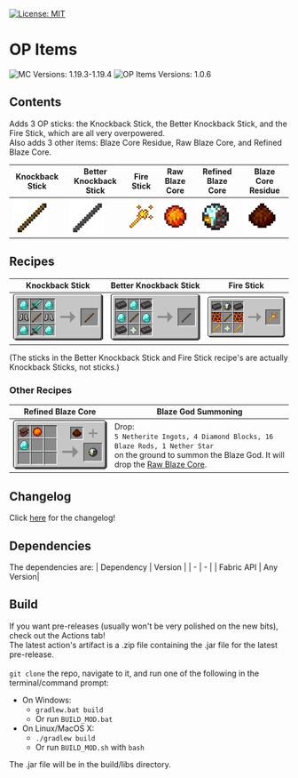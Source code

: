 [![License: MIT](https://img.shields.io/badge/License-MIT-yellow.svg)](https://opensource.org/licenses/MIT)
# OP Items

![MC Versions: 1.19.3-1.19.4](https://img.shields.io/badge/Versions-1.19.3--1.19.4-blue.svg?style=flat-square)
![OP Items Versions: 1.0.6](https://img.shields.io/badge/OPItems--Versions-1.0.6-blue.svg?style=flat-square)
## Contents
Adds 3 OP sticks: the Knockback Stick, the Better Knockback Stick, and the Fire Stick, which are all very overpowered.  
Also adds 3 other items: Blaze Core Residue, Raw Blaze Core, and Refined Blaze Core.

| Knockback Stick | Better Knockback Stick | Fire Stick | Raw Blaze Core | Refined Blaze Core | Blaze Core Residue |
| - | - | - | - | - | - |
| ![Knockback Stick Texture](readme-assets/knockback_stick.png) | ![Better Knockback Stick Texture](readme-assets/better_knockback_stick.png) | ![Fire Stick Texture](readme-assets/fire_stick.png) | ![Raw Blaze Core Texture](readme-assets/raw_blaze_core.png) | ![Refined Blaze Core Texture](readme-assets/refined_blaze_core.png) | ![Blaze Core Residue Texture](readme-assets/blaze_core_residue.png)

## Recipes
| Knockback Stick | Better Knockback Stick | Fire Stick |
| - | - | - |
| ![Knockback Stick Recipe](readme-assets/knockback_stick_recipe.png) | ![Better Knockback Stick Recipe](readme-assets/better_knockback_stick_recipe.png) | ![Fire Stick Recipe](readme-assets/fire_stick_recipe.png) |

(The sticks in the Better Knockback Stick and Fire Stick recipe's are actually Knockback Sticks, not sticks.)

### Other Recipes
| Refined Blaze Core | Blaze God Summoning |
| - | - |
| ![Refined Blaze Core Recipe](readme-assets/refined_blaze_core_recipe.png) | Drop: <br />`5 Netherite Ingots, 4 Diamond Blocks, 16 Blaze Rods, 1 Nether Star` <br />on the ground to summon the Blaze God. It will drop the [Raw Blaze Core](#contents).|

## Changelog
Click [here](CHANGELOG.md) for the changelog!

## Dependencies
The dependencies are:
| Dependency | Version |
| - | - |
| Fabric API | Any Version|

## Build
If you want pre-releases (usually won't be very polished on the new bits), check out the Actions tab!  
The latest action's artifact is a .zip file containing the .jar file for the latest pre-release.  
<br />
`git clone` the repo, navigate to it, and run one of the following in the terminal/command prompt:
- On Windows:
  - `gradlew.bat build`
  - Or run `BUILD_MOD.bat`
- On Linux/MacOS X:
  - `./gradlew build`
  - Or run `BUILD_MOD.sh` with `bash`
  
The .jar file will be in the build/libs directory.